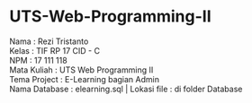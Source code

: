 # UTS-Web-Programming-II
Nama				: Rezi Tristanto <br>
Kelas				: TIF RP 17 CID - C <br>
NPM					: 17 111 118 <br>
Mata Kuliah	: UTS Web Programming II <br>
Tema Project : E-Learning bagian Admin <br>
Nama Database : elearning.sql | Lokasi file : di folder Database
